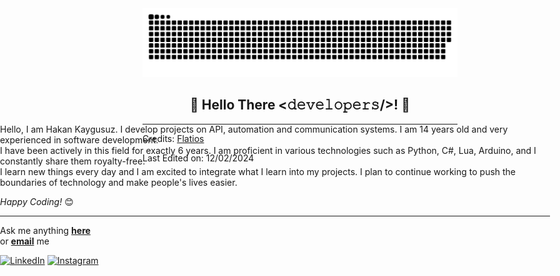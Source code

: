 <picture>
  <source media="(prefers-color-scheme: dark)" srcset="https://raw.githubusercontent.com/Flatios/Flatios/output/github-contribution-grid-snake-dark.svg">
  <source media="(prefers-color-scheme: light)" srcset="https://raw.githubusercontent.com/Flatios/Flatios/output/github-contribution-grid-snake.svg">
  <img alt="github contribution grid snake animation" src="https://raw.githubusercontent.com/Flatios/Flatios/output/github-contribution-grid-snake.svg">
</picture>


<div align="center">
<h2> 🎈 Hello There <𝚍𝚎𝚟𝚎𝚕𝚘𝚙𝚎𝚛𝚜/>! 🎈</h2>
</div>


<div align="left" style="position: absolute; right: 5rem">
Hello, I am Hakan Kaygusuz. I develop projects on API, automation and communication systems. I am 14 years old and very experienced in software development. <br>
I have been actively in this field for exactly 6 years. I am proficient in various technologies such as Python, C#, Lua, Arduino, and I constantly share them royalty-free. 
<br> I learn new things every day and I am excited to integrate what I learn into my projects. I plan to continue working to push the boundaries of technology and make people's lives easier.<br>

 <i>Happy Coding!</i> 😊



-----

Ask me anything <a href="https://github.com/Flatios/Flatios/issues/new"><b>here</b></a><br>
or <a href="mailto:hakankaygusuzone@outlook.com"><b>email</b></a> me

<a href="https://www.linkedin.com/in/hakan-k-88b593288/" target="_blank"><img src="https://img.shields.io/badge/LinkedIn-%230077B5.svg?&style=flat-square&logo=linkedin&logoColor=white" alt="LinkedIn"></a>
<a href="https://www.instagram.com/hakankygsz" target="_blank"><img src="https://img.shields.io/badge/Instagram-%23E4405F.svg?&style=flat-square&logo=instagram&logoColor=white" alt="Instagram"></a>

</div>

-----

Credits: [Flatios](https://github.com/Flatios)

Last Edited on: 12/02/2024
